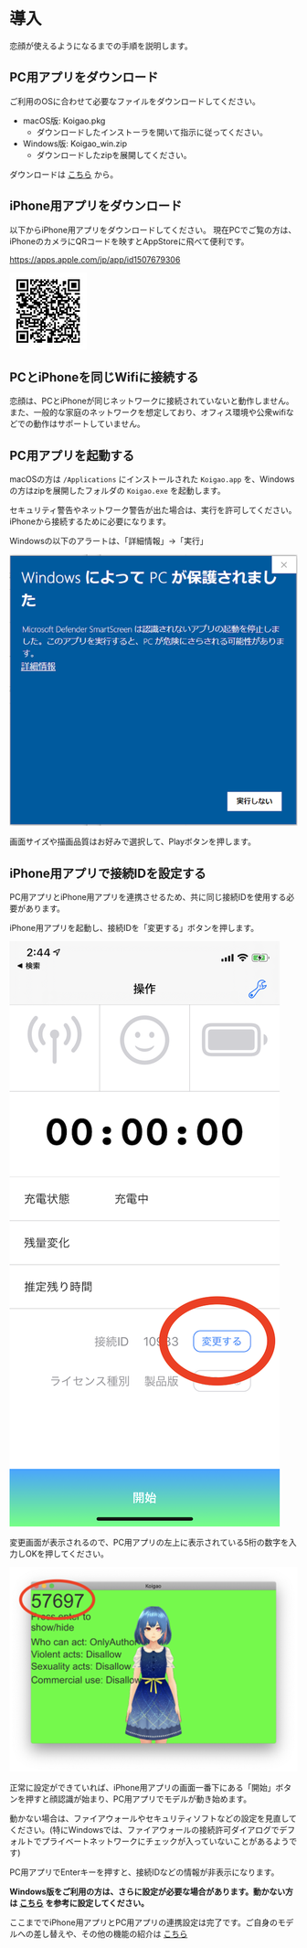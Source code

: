 # 導入

恋顔が使えるようになるまでの手順を説明します。

## PC用アプリをダウンロード

ご利用のOSに合わせて必要なファイルをダウンロードしてください。

- macOS版: Koigao.pkg
  - ダウンロードしたインストーラを開いて指示に従ってください。
- Windows版: Koigao_win.zip
  - ダウンロードしたzipを展開してください。

ダウンロードは [こちら](https://github.com/hiragram/koigao-release/releases/latest) から。

## iPhone用アプリをダウンロード

以下からiPhone用アプリをダウンロードしてください。
現在PCでご覧の方は、iPhoneのカメラにQRコードを映すとAppStoreに飛べて便利です。

https://apps.apple.com/jp/app/id1507679306

![](images/qrcode_appstore.jpg)

## PCとiPhoneを同じWifiに接続する

恋顔は、PCとiPhoneが同じネットワークに接続されていないと動作しません。また、一般的な家庭のネットワークを想定しており、オフィス環境や公衆wifiなどでの動作はサポートしていません。

## PC用アプリを起動する

macOSの方は `/Applications` にインストールされた `Koigao.app` を、Windowsの方はzipを展開したフォルダの `Koigao.exe` を起動します。

セキュリティ警告やネットワーク警告が出た場合は、実行を許可してください。iPhoneから接続するために必要になります。

Windowsの以下のアラートは、「詳細情報」→「実行」

![](./images/windows-security-alert-1.png)

画面サイズや描画品質はお好みで選択して、Playボタンを押します。

## iPhone用アプリで接続IDを設定する

PC用アプリとiPhone用アプリを連携させるため、共に同じ接続IDを使用する必要があります。

iPhone用アプリを起動し、接続IDを「変更する」ボタンを押します。

![](images/connection_id_iphone.png)

変更画面が表示されるので、PC用アプリの左上に表示されている5桁の数字を入力しOKを押してください。

![](images/connection_id.png)

正常に設定ができていれば、iPhone用アプリの画面一番下にある「開始」ボタンを押すと顔認識が始まり、PC用アプリでモデルが動き始めます。

動かない場合は、ファイアウォールやセキュリティソフトなどの設定を見直してください。(特にWindowsでは、ファイアウォールの接続許可ダイアログでデフォルトでプライベートネットワークにチェックが入っていないことがあるようです)

PC用アプリでEnterキーを押すと、接続IDなどの情報が非表示になります。

**Windows版をご利用の方は、さらに設定が必要な場合があります。動かない方は [こちら](./windows_setup_bonjour.html) を参考に設定してください。**

ここまででiPhone用アプリとPC用アプリの連携設定は完了です。ご自身のモデルへの差し替えや、その他の機能の紹介は [こちら](./features.html)
